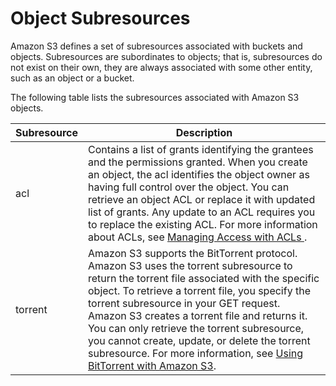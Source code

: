 # Object Subresources<a name="ObjectAndSoubResource"></a>

Amazon S3 defines a set of subresources associated with buckets and objects\. Subresources are subordinates to objects; that is, subresources do not exist on their own, they are always associated with some other entity, such as an object or a bucket\. 

 The following table lists the subresources associated with Amazon S3 objects\.


| Subresource | Description | 
| --- | --- | 
| acl | Contains a list of grants identifying the grantees and the permissions granted\. When you create an object, the acl identifies the object owner as having full control over the object\. You can retrieve an object ACL or replace it with updated list of grants\. Any update to an ACL requires you to replace the existing ACL\. For more information about ACLs, see [Managing Access with ACLs ](S3_ACLs_UsingACLs.md)\. | 
| torrent | Amazon S3 supports the BitTorrent protocol\. Amazon S3 uses the torrent subresource to return the torrent file associated with the specific object\. To retrieve a torrent file, you specify the torrent subresource in your GET request\. Amazon S3 creates a torrent file and returns it\. You can only retrieve the torrent subresource, you cannot create, update, or delete the torrent subresource\. For more information, see [Using BitTorrent with Amazon S3](S3Torrent.md)\. | 